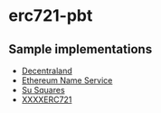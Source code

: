 # erc721-pbt


## Sample implementations

- [Decentraland](https://github.com/decentraland/erc721)
- [Ethereum Name Service](https://etherscan.io/address/0x57f1887a8bf19b14fc0df6fd9b2acc9af147ea85#code)
- [Su Squares](https://github.com/su-squares/ethereum-contract)
- [XXXXERC721](https://github.com/fulldecent/erc721-example)



